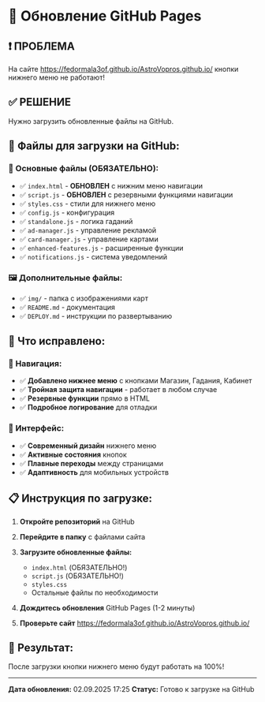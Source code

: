 # 🚀 Обновление GitHub Pages

## ❗ ПРОБЛЕМА
На сайте https://fedormala3of.github.io/AstroVopros.github.io/ кнопки нижнего меню не работают!

## ✅ РЕШЕНИЕ
Нужно загрузить обновленные файлы на GitHub.

## 📁 Файлы для загрузки на GitHub:

### 🔧 Основные файлы (ОБЯЗАТЕЛЬНО):
- ✅ `index.html` - **ОБНОВЛЕН** с нижним меню навигации
- ✅ `script.js` - **ОБНОВЛЕН** с резервными функциями навигации
- ✅ `styles.css` - стили для нижнего меню
- ✅ `config.js` - конфигурация
- ✅ `standalone.js` - логика гаданий
- ✅ `ad-manager.js` - управление рекламой
- ✅ `card-manager.js` - управление картами
- ✅ `enhanced-features.js` - расширенные функции
- ✅ `notifications.js` - система уведомлений

### 🖼️ Дополнительные файлы:
- ✅ `img/` - папка с изображениями карт
- ✅ `README.md` - документация
- ✅ `DEPLOY.md` - инструкции по развертыванию

## 🎯 Что исправлено:

### 🔧 Навигация:
- ✅ **Добавлено нижнее меню** с кнопками Магазин, Гадания, Кабинет
- ✅ **Тройная защита навигации** - работает в любом случае
- ✅ **Резервные функции** прямо в HTML
- ✅ **Подробное логирование** для отладки

### 🎨 Интерфейс:
- ✅ **Современный дизайн** нижнего меню
- ✅ **Активные состояния** кнопок
- ✅ **Плавные переходы** между страницами
- ✅ **Адаптивность** для мобильных устройств

## 📋 Инструкция по загрузке:

1. **Откройте репозиторий** на GitHub
2. **Перейдите в папку** с файлами сайта
3. **Загрузите обновленные файлы:**
   - `index.html` (ОБЯЗАТЕЛЬНО!)
   - `script.js` (ОБЯЗАТЕЛЬНО!)
   - `styles.css`
   - Остальные файлы по необходимости

4. **Дождитесь обновления** GitHub Pages (1-2 минуты)
5. **Проверьте сайт** https://fedormala3of.github.io/AstroVopros.github.io/

## 🎉 Результат:
После загрузки кнопки нижнего меню будут работать на 100%!

---
**Дата обновления:** 02.09.2025 17:25
**Статус:** Готово к загрузке на GitHub
